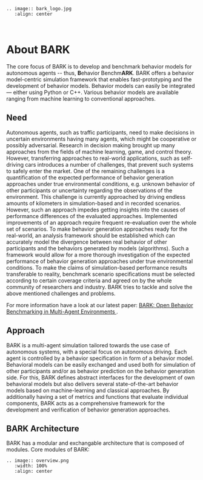 ```eval_rst
.. image:: bark_logo.jpg
   :align: center
```

&nbsp;


About BARK
==========================

The core focus of BARK is to develop and benchmark behavior models for autonomous agents -- thus, **B**ehavior Benchm**ARK**.
BARK offers a behavior model-centric simulation framework that enables fast-prototyping and the development of behavior models.
Behavior models can easily be integrated — either using Python or C++.
Various behavior models are available ranging from machine learning to conventional approaches.


## Need

Autonomous agents, such as traffic participants, need to make decisions in uncertain environments having many agents, which might be cooperative or possibly adversarial.
Research in decision making brought up many approaches from the fields of machine learning, game, and control theory.
However, transferring approaches to real-world applications, such as self-driving cars introduces a number of challenges, that prevent such systems to safely enter the market.
One of the remaining challenges is a quantification of the expected performance of behavior generation approaches under true environmental conditions, e.g. unknown behavior of other participants or uncertainty regarding the observations of the environment.
This challenge is currently approached by driving endless amounts of kilometers in simulation-based and in recorded scenarios.
However, such an approach impedes getting insights into the causes of performance differences of the evaluated approaches.
Implemented improvements of an approach require frequent re-evaluation over the whole set of scenarios.
To make behavior generation approaches ready for the real-world, an analysis framework should be established which can accurately model the divergence between real behavior of other participants and the behaviors generated by models (algorithms).
Such a framework would allow for a more thorough investigation of the expected performance of behavior generation approaches under true environmental conditions.
To make the claims of simulation-based performance results transferable to reality, benchmark scenario specifications must be selected according to certain coverage criteria and agreed on by the whole community of researchers and industry.
BARK tries to tackle and solve the above mentioned challenges and problems.

For more information have a look at our latest paper: [BARK: Open Behavior Benchmarking in Multi-Agent Environments
](https://arxiv.org/abs/2003.02604).


## Approach

BARK is a multi-agent simulation tailored towards the use case of autonomous systems, with a special focus on autonomous driving.
Each agent is controlled by a behavior specification in form of a behavior model.
Behavioral models can be easily exchanged and used both for simulation of other participants and/or as behavior prediction on the behavior generation side.
For this, BARK defines abstract interfaces for the development of own behavioral models but also delivers several state-of-the-art behavior models based on machine-learning and classical approaches.
By additionally having a set of metrics and functions that evaluate individual components, BARK acts as a comprehensive framework for the development and verification of behavior generation approaches.


## BARK Architecture

BARK has a modular and exchangable architecture that is composed of modules.
Core modules of BARK:

```eval_rst
.. image:: overview.png
   :width: 100%
   :align: center
```
